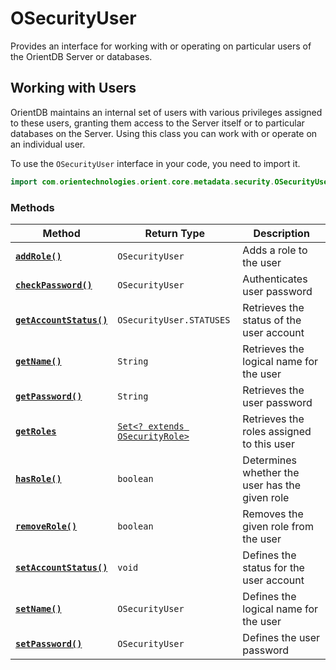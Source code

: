 
# OSecurityUser

Provides an interface for working with or operating on particular users of the OrientDB Server or databases.

## Working with Users

OrientDB maintains an internal set of users with various privileges assigned to these users, granting them access to the Server itself or to particular databases on the Server.  Using this class you can work with or operate on an individual user.

To use the `OSecurityUser` interface in your code, you need to import it.

```java
import com.orientechnologies.orient.core.metadata.security.OSecurityUser;
```

### Methods

| Method | Return Type | Description |
|---|---|---|
| [**`addRole()`**](OSecurityUser/addRole.md) | `OSecurityUser` | Adds a role to the user |
| [**`checkPassword()`**](OSecurityUser/checkPassword.md) | `OSecurityUser` | Authenticates user password |
| [**`getAccountStatus()`**](OSecurityUser/getAccountStatus.md) | `OSecurityUser.STATUSES` | Retrieves the status of the user account | 
| [**`getName()`**](OSecurityUser/getName.md) | `String` | Retrieves the logical name for the user |
| [**`getPassword()`**](OSecurityUser/getPassword.md) | `String` | Retrieves the user password |
| [**`getRoles`**](OSecurityUser/getRoles.md) | [`Set<? extends OSecurityRole>`](OSecurityRole.md) | Retrieves the roles assigned to this user |
| [**`hasRole()`**](OSecurityUser/hasRole.md) | `boolean` | Determines whether the user has the given role |
| [**`removeRole()`**](OSecurityUser/removeRole.md) | `boolean` | Removes the given role from the user |
| [**`setAccountStatus()`**](OSecurityUser/setAccountStatus.md) | `void` | Defines the status for the user account |
| [**`setName()`**](OSecurityUser/setName.md) | `OSecurityUser` | Defines the logical name for the user |
| [**`setPassword()`**](OSecurityUser/setPassword.md) | `OSecurityUser` | Defines the user password |



